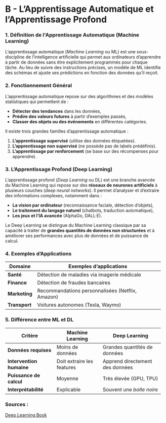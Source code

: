 # B - **L’Apprentissage Automatique et l’Apprentissage Profond**

### **1. Définition de l'Apprentissage Automatique (Machine Learning)**

L’apprentissage automatique (*Machine Learning* ou ML) est une sous-discipline de l’intelligence artificielle qui permet aux ordinateurs d’apprendre à partir de données sans être explicitement programmés pour chaque tâche. Au lieu de suivre des instructions précises, un modèle de ML identifie des schémas et ajuste ses prédictions en fonction des données qu’il reçoit.

### **2. Fonctionnement Général**

L’apprentissage automatique repose sur des algorithmes et des modèles statistiques qui permettent de :

- **Détecter des tendances** dans les données,
- **Prédire des valeurs futures** à partir d’exemples passés,
- **Classer des objets ou des événements** en différentes catégories.

Il existe trois grandes familles d’apprentissage automatique :

1. **L’apprentissage supervisé** (utilise des données étiquetées).
2. **L’apprentissage non supervisé** (ne possède pas de labels prédéfinis).
3. **L’apprentissage par renforcement** (se base sur des récompenses pour apprendre).

### **3. L’Apprentissage Profond (Deep Learning)**

L’apprentissage profond (*Deep Learning* ou DL) est une branche avancée du Machine Learning qui repose sur des **réseaux de neurones artificiels** à plusieurs couches (*deep neural networks*). Il permet d’analyser et d’extraire des informations complexes, notamment dans :

- **La vision par ordinateur** (reconnaissance faciale, détection d’objets),
- **Le traitement du langage naturel** (chatbots, traduction automatique),
- **Les jeux et l’IA avancée** (AlphaGo, DALL·E).

Le Deep Learning se distingue du Machine Learning classique par sa capacité à traiter de **grandes quantités de données non structurées** et à améliorer ses performances avec plus de données et de puissance de calcul.

### **4. Exemples d’Applications**

| Domaine | Exemples d’applications |
| --- | --- |
| **Santé** | Détection de maladies via imagerie médicale |
| **Finance** | Détection de fraudes bancaires |
| **Marketing** | Recommandations personnalisées (Netflix, Amazon) |
| **Transport** | Voitures autonomes (Tesla, Waymo) |

### **5. Différence entre ML et DL**

| Critère | Machine Learning | Deep Learning |
| --- | --- | --- |
| **Données requises** | Moins de données | Grandes quantités de données |
| **Intervention humaine** | Doit extraire les features | Apprend directement des données |
| **Puissance de calcul** | Moyenne | Très élevée (GPU, TPU) |
| **Interprétabilité** | Explicable | Souvent une *boîte noire* |

### **Sources :**

[Deep Learning Book](https://www.deeplearningbook.org/lecture_slides.html)
